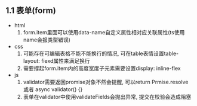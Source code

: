 ## 1.1 表单(form)
- html
    1. form.item里面可以使用data-name自定义属性相对应关联属性(ts使用name会报类型错误)
- css
    1. 可能存在可编辑表格不能不能换行的情况, 可在table表情设置table-layout: fiexd属性来满足换行
    2. 需要撑起form.item内的高度宽度子元素需要设置display: inline-flex
- js
    1. validator需要返回promise对象不然会提醒, 可以return Prmise.resolve 或者 async validator() {}
    2. 表单在validator中使用validateFields会抛出异常, 提交在校验会造成阻塞